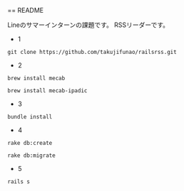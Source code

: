 == README

Lineのサマーインターンの課題です。
RSSリーダーです。

* 1

`git clone https://github.com/takujifunao/railsrss.git`

* 2

`brew install mecab`

`brew install mecab-ipadic`

* 3

`bundle install`

* 4

`rake db:create`

`rake db:migrate`

* 5

`rails s`





